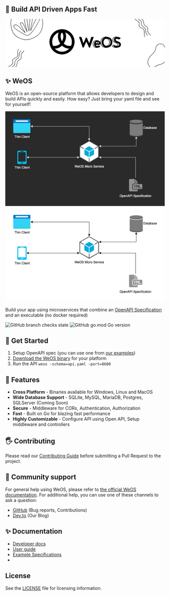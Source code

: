 ## 🤯 Build API Driven Apps Fast
![WeOS Logo In Black and White](./docs/assets/images/weos-white.png)
## ✨ WeOS
WeOS is an open-source platform that allows developers to design and build APIs quickly and easily. How easy? Just bring your yaml file and see for yourself!
<p align="center">
    <img src="./docs/assets/images/weos-microservice-layout-dark.png#gh-dark-mode-only" width="603" alt="Diagram that shows WeOS microservice using an OpenAPI spec and connected to a database" title="Basic WeOS microservice layout" />  
    <img src="./docs/assets/images/weos-microservice-layout.png#gh-light-mode-only" width="603" alt="Diagram that shows WeOS microservice using an OpenAPI spec and connected to a database" title="Basic WeOS microservice layout" />
</p>

Build your app using microservices that combine an [OpenAPI Specification](https://spec.openapis.org/oas/latest.html) and an executable (no docker required)

![GitHub branch checks state](https://img.shields.io/github/checks-status/wepala/weos/dev) ![GitHub go.mod Go version](https://img.shields.io/github/go-mod/go-version/wepala/weos)

## 🚀 Get Started
1. Setup OpenAPI spec (you can use one from [our examples](https://wepala.github.io/weos/examples))
2. [Download the WeOS binary](https://github.com/wepala/weos/releases) for your platform
3. Run the API `weos -schema=api.yaml -port=8680`

## 🎉 Features
* **Cross Platform** - Binaries available for Windows, Linux and MacOS
* **Wide Database Support** - SQLite, MySQL, MariaDB, Postgres, SQLServer (Coming Soon)
* **Secure** - Middleware for CORs, Authentication, Authorization
* **Fast** - Built on Go for blazing fast performance
* **Highly Customizable** - Configure API using Open API, Setup middleware and controllers

## 🖐 Contributing

Please read our [Contributing Guide](./CONTRIBUTING.md) before submitting a Pull Request to the project.

## 🙏 Community support

For general help using WeOS, please refer to [the official WeOS documentation](https://wepala.github.io/weos). For additional help, you can use one of these channels to ask a question:

- [GitHub](https://github.com/wepala/weos) (Bug reports, Contributions)
- [Dev.to](https://dev.to/wepala) (Our Blog)

## ✨ Documentation

- [Developer docs](https://wepala.github.io/weos/)
- [User guide](https://wepala.github.io/weos/getting-started/)
- [Example Specifications](https://wepala.github.io/weos/examples/)
- 

## License

See the [LICENSE](./LICENSE) file for licensing information.
